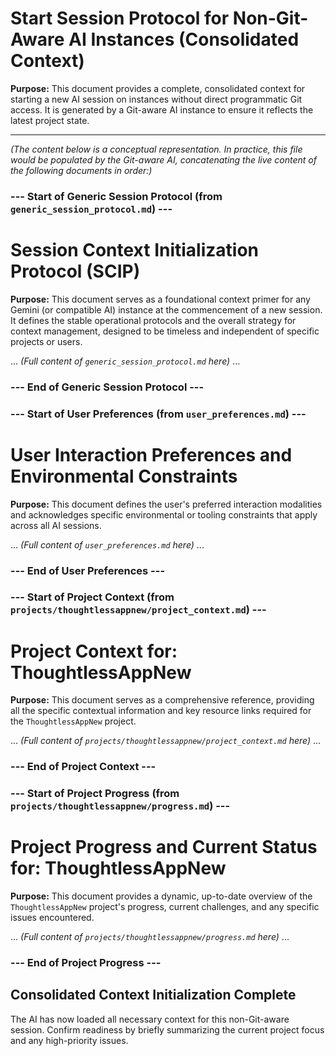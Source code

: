 # Start Session Protocol for Non-Git-Aware AI Instances (Consolidated Context)

**Purpose:** This document provides a complete, consolidated context for starting a new AI session on instances without direct programmatic Git access. It is generated by a Git-aware AI instance to ensure it reflects the latest project state.

---

*(The content below is a conceptual representation. In practice, this file would be populated by the Git-aware AI, concatenating the live content of the following documents in order:)*

### --- Start of Generic Session Protocol (from `generic_session_protocol.md`) ---

# Session Context Initialization Protocol (SCIP)

**Purpose:** This document serves as a foundational context primer for any Gemini (or compatible AI) instance at the commencement of a new session. It defines the stable operational protocols and the overall strategy for context management, designed to be timeless and independent of specific projects or users.

... *(Full content of `generic_session_protocol.md` here)* ...

### --- End of Generic Session Protocol ---

### --- Start of User Preferences (from `user_preferences.md`) ---

# User Interaction Preferences and Environmental Constraints

**Purpose:** This document defines the user's preferred interaction modalities and acknowledges specific environmental or tooling constraints that apply across all AI sessions.

... *(Full content of `user_preferences.md` here)* ...

### --- End of User Preferences ---

### --- Start of Project Context (from `projects/thoughtlessappnew/project_context.md`) ---

# Project Context for: ThoughtlessAppNew

**Purpose:** This document serves as a comprehensive reference, providing all the specific contextual information and key resource links required for the `ThoughtlessAppNew` project.

... *(Full content of `projects/thoughtlessappnew/project_context.md` here)* ...

### --- End of Project Context ---

### --- Start of Project Progress (from `projects/thoughtlessappnew/progress.md`) ---

# Project Progress and Current Status for: ThoughtlessAppNew

**Purpose:** This document provides a dynamic, up-to-date overview of the `ThoughtlessAppNew` project's progress, current challenges, and any specific issues encountered.

... *(Full content of `projects/thoughtlessappnew/progress.md` here)* ...

### --- End of Project Progress ---

## Consolidated Context Initialization Complete

The AI has now loaded all necessary context for this non-Git-aware session. Confirm readiness by briefly summarizing the current project focus and any high-priority issues.
